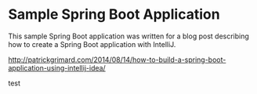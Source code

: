 # Sample Spring Boot Application #

This sample Spring Boot application was written for a blog post describing how to create a Spring Boot application with IntelliJ.

http://patrickgrimard.com/2014/08/14/how-to-build-a-spring-boot-application-using-intellij-idea/

test
